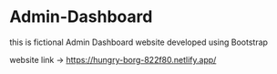 # Admin-Dashboard
this is fictional Admin Dashboard website developed using Bootstrap

website link -> https://hungry-borg-822f80.netlify.app/
